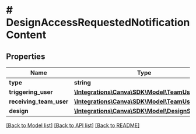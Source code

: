 # # DesignAccessRequestedNotificationContent

## Properties

Name | Type | Description | Notes
------------ | ------------- | ------------- | -------------
**type** | **string** |  |
**triggering_user** | [**\Integrations\Canva\SDK\Model\TeamUser**](TeamUser.md) |  |
**receiving_team_user** | [**\Integrations\Canva\SDK\Model\TeamUser**](TeamUser.md) |  |
**design** | [**\Integrations\Canva\SDK\Model\DesignSummary**](DesignSummary.md) |  |

[[Back to Model list]](../../README.md#models) [[Back to API list]](../../README.md#endpoints) [[Back to README]](../../README.md)
